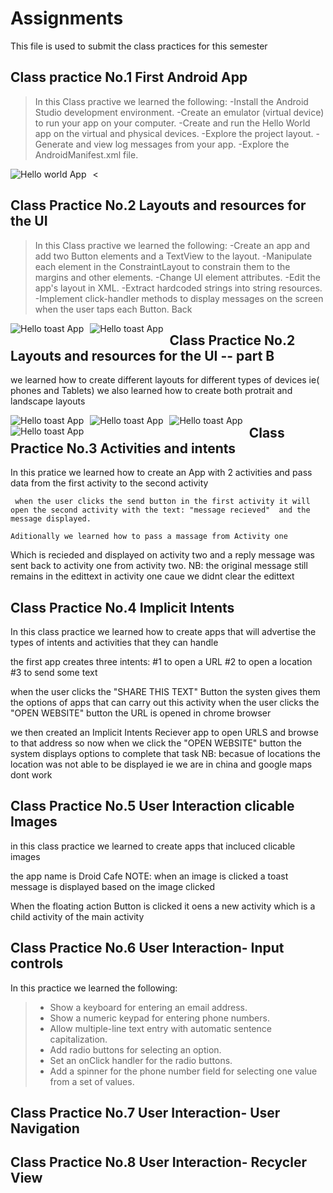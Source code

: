 
# Assignments
This file is used to submit the class practices for this semester 

## Class practice No.1 First Android App 
>In this Class practive we learned the following:
>-Install the Android Studio development environment.
>-Create an emulator (virtual device) to run your app on your computer.
>-Create and run the Hello World app on the virtual and physical devices.
>-Explore the project layout.
>-Generate and view log messages from your app.
>-Explore the AndroidManifest.xml file.

<img src="/Pictures/Helloworld app screenshot.jpg"
     alt="Hello world App"
     style="float: left; margin-right: 10px;" />

<

## Class Practice No.2 Layouts and resources for the UI
>In this Class practive we learned the following:
>-Create an app and add two Button elements and a TextView to the layout.
>-Manipulate each element in the ConstraintLayout to constrain them to the margins and other elements.
>-Change UI element attributes.
>-Edit the app's layout in XML.
>-Extract hardcoded strings into string resources.
>-Implement click-handler methods to display messages on the screen when the user taps each Button.
Back


<img src="/Pictures/Hello toast screenshot 1.jpg"
     alt="Hello toast App"
     style="float: left; margin-right: 10px;" />
     
<img src="/Pictures/Hello toast screenshot 2.jpg"
     alt="Hello toast App"
     style="float: left; margin-right: 10px;" />

## Class Practice No.2 Layouts and resources for the UI -- part B
 we learned how to create different layouts for different types of devices ie( phones and Tablets)
 we also learned how to create both protrait and landscape layouts 

 <img src="/Pictures/Part B The layout editor 1.jpg"
     alt="Hello toast App"
     style="float: left; margin-right: 10px;" />

 <img src="/Pictures/Part B The layout editor 2.jpg"
     alt="Hello toast App"
     style="float: left; margin-right: 10px;" />

 <img src="/Pictures/Part B The layout editor 3.jpg"
     alt="Hello toast App"
     style="float: left; margin-right: 10px;" />

 <img src="/Pictures/Part B The layout editor 4.jpg"
     alt="Hello toast App"
     style="float: left; margin-right: 10px;" />


## Class Practice No.3 Activities and intents
In this pratice we learned how to create an App with 2 activities and pass data from the first activity to the second activity 

 <img src="/Pictures/Activities and intents 3.jpg"
     alt=""
     style="float: left; margin-right: 10px;" />

     when the user clicks the send button in the first activity it will open the second activity with the text: "message recieved"  and the message displayed.

<img src="/Pictures/Activities and intents 4.jpg"
     alt=""
     style="float: left; margin-right: 10px;" />

    Aditionally we learned how to pass a massage from Activity one 

<img src="/Pictures/Activities and intents 5.jpg"
     alt=""
     style="float: left; margin-right: 10px;" />
Which is recieded and displayed on activity two 
<img src="/Pictures/Activities and intents 6.jpg"
     alt=""
     style="float: left; margin-right: 10px;" />
and a reply message was sent back to activity one from activity two.
NB: the original message still remains in the edittext in activity one caue we didnt clear the edittext
<img src="/Pictures/Activities and intents 7.jpg"
     alt=""
     style="float: left; margin-right: 10px;" />

## Class Practice No.4 Implicit Intents

In this class practice we learned how to create apps that will advertise the types of intents and activities that they can handle

the first app creates three intents:
#1 to open a URL
#2 to open a location
#3 to send some text
<img src="/Pictures/Implicit intents 1.jpg"
     alt=""
     style="float: left; margin-right: 10px;" />

when the user clicks the "SHARE THIS TEXT" Button the systen gives them the options of apps that can carry out this activity 
<img src="/Pictures/Implicit intents 2.jpg"
     alt=""
     style="float: left; margin-right: 10px;" />
when the user clicks the "OPEN WEBSITE" button the URL is opened in chrome browser
<img src="/Pictures/Implicit intents 3.jpg"
     alt=""
     style="float: left; margin-right: 10px;" />

we then created an Implicit Intents Reciever app  to open URLS and browse to that address
so now when we click the "OPEN WEBSITE" button the system displays options to complete that task
<img src="/Pictures/Implicit intents 4.jpg"
     alt=""
     style="float: left; margin-right: 10px;" />
NB: becasue of locations the location was not able to be displayed 
ie we are in china and google maps dont work

## Class Practice No.5 User Interaction clicable Images 
in this class practice we learned to create apps that incluced clicable images 

the app name is Droid Cafe 
NOTE: when an image is clicked a toast message is displayed based on the image clicked 
<img src="/Pictures/clickable images 1.jpg"
     alt=""
     style="float: left; margin-right: 10px;" />

<img src="/Pictures/clickable images 2.jpg"
     alt=""
     style="float: left; margin-right: 10px;" />

<img src="/Pictures/clickable images 3.jpg"
     alt=""
     style="float: left; margin-right: 10px;" />

When the floating action Button is clicked 
it oens a new activity which is a child activity of the main activity

<img src="/Pictures/clickable images 4.jpg"
     alt=""
     style="float: left; margin-right: 10px;" />

## Class Practice No.6 User Interaction- Input controls
In this practice we learned the following:
>- Show a keyboard for entering an email address.
>- Show a numeric keypad for entering phone numbers.
>- Allow multiple-line text entry with automatic sentence capitalization.
>- Add radio buttons for selecting an option.
>- Set an onClick handler for the radio buttons.
>- Add a spinner for the phone number field for selecting one value from a set of values.

<img src="/Pictures/Input controls 1.jpg"
     alt=""
     style="float: left; margin-right: 10px;" />
## Class Practice No.7 User Interaction- User Navigation 
## Class Practice No.8 User Interaction- Recycler View